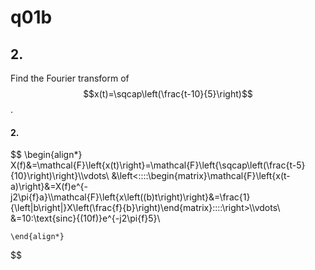 # q01b

## 2.
Find the Fourier transform of $$x(t)=\sqcap\left(\frac{t-10}{5}\right)$$.


#### 2.
$$
    \begin{align*}
    X(f)&=\mathcal{F}\left\{x(t)\right\}=\mathcal{F}\left\{\sqcap\left(\frac{t-5}{10}\right)\right\}\\\vdots\\
    &\left<\:\:\:\:\begin{matrix}\mathcal{F}\left\{x(t-a)\right\}&=X(f)e^{-j2\pi{f}a}\\\mathcal{F}\left\{x\left((b)t\right)\right\}&=\frac{1}{\left|b\right|}X\left(\frac{f}{b}\right)\end{matrix}\:\:\:\:\right>\\\vdots\\
    &=10\:\text{sinc}{(10f)}e^{-j2\pi{f}5}\\
    
    \end{align*}
$$